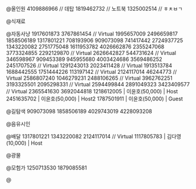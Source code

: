 @올인원
4109886966 // 데탑
1819462732 // 노트북
1325002514 // ㅎㅊㅂㄱ

@식재료

@자동사냥
1917601873
3767861454 // Virtual
1995657009
2496659817
1858506189
1317801221
708193906
909073098
741417442
2724937725
1343220082
2751775048
1611953782
4026662876
2355247068
3773324855
2292129870 // Virtual
2626642827
544731624 // Virtual
346598967
909453389
945955680
4003424686
3569486252
2451707526 // Virtual
1291243013
2023411428 // Virtual
1913513784
1688442555
1751444226
113197142 // Virtual
2124117014
46244773 // Virtual
2586807240
1046279231
2488106265 // Virtual
3962762251
3193325501
2095298331 // Virtual
2594499844
2891049323
3423409577 // Virtual
2365541630
3692044818
1218612005  | 이윤호(50,000) | Host
2451635702  | 이윤호(50,000) | Host2
1787501911  | 이윤호(50,000) | Guest

@길탐색
909073098
1858506189
4029743019
4228093208

@음유시인

@배달
1317801221
1343220082
2124117014 // Virtual
1117805783  | 김다영(10,000) | Host

@광물

@모험가
1250713530
1879085581

@
